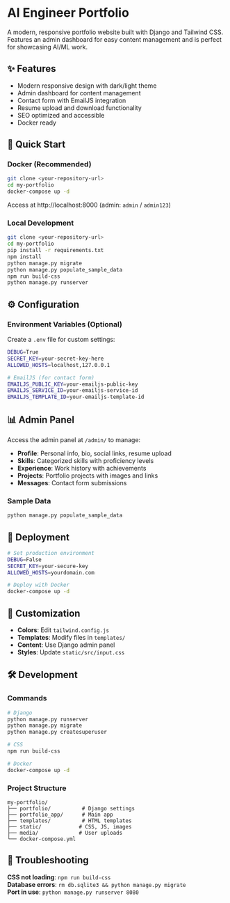 # AI Engineer Portfolio

A modern, responsive portfolio website built with Django and Tailwind CSS. Features an admin dashboard for easy content management and is perfect for showcasing AI/ML work.

## ✨ Features

- Modern responsive design with dark/light theme
- Admin dashboard for content management
- Contact form with EmailJS integration
- Resume upload and download functionality
- SEO optimized and accessible
- Docker ready

## 🚀 Quick Start

### Docker (Recommended)
```bash
git clone <your-repository-url>
cd my-portfolio
docker-compose up -d
```
Access at http://localhost:8000 (admin: `admin` / `admin123`)

### Local Development
```bash
git clone <your-repository-url>
cd my-portfolio
pip install -r requirements.txt
npm install
python manage.py migrate
python manage.py populate_sample_data
npm run build-css
python manage.py runserver
```

## ⚙️ Configuration

### Environment Variables (Optional)

Create a `.env` file for custom settings:

```bash
DEBUG=True
SECRET_KEY=your-secret-key-here
ALLOWED_HOSTS=localhost,127.0.0.1

# EmailJS (for contact form)
EMAILJS_PUBLIC_KEY=your-emailjs-public-key
EMAILJS_SERVICE_ID=your-emailjs-service-id
EMAILJS_TEMPLATE_ID=your-emailjs-template-id
```

## 📊 Admin Panel

Access the admin panel at `/admin/` to manage:

- **Profile**: Personal info, bio, social links, resume upload
- **Skills**: Categorized skills with proficiency levels
- **Experience**: Work history with achievements
- **Projects**: Portfolio projects with images and links
- **Messages**: Contact form submissions

### Sample Data
```bash
python manage.py populate_sample_data
```

## 🚀 Deployment

```bash
# Set production environment
DEBUG=False
SECRET_KEY=your-secure-key
ALLOWED_HOSTS=yourdomain.com

# Deploy with Docker
docker-compose up -d
```

## 🎨 Customization

- **Colors**: Edit `tailwind.config.js`
- **Templates**: Modify files in `templates/`
- **Content**: Use Django admin panel
- **Styles**: Update `static/src/input.css`

## 🛠️ Development

### Commands
```bash
# Django
python manage.py runserver
python manage.py migrate
python manage.py createsuperuser

# CSS
npm run build-css

# Docker
docker-compose up -d
```

### Project Structure
```
my-portfolio/
├── portfolio/          # Django settings
├── portfolio_app/      # Main app
├── templates/          # HTML templates
├── static/            # CSS, JS, images
├── media/             # User uploads
└── docker-compose.yml
```

## 🔧 Troubleshooting

**CSS not loading**: `npm run build-css`  
**Database errors**: `rm db.sqlite3 && python manage.py migrate`  
**Port in use**: `python manage.py runserver 8080`